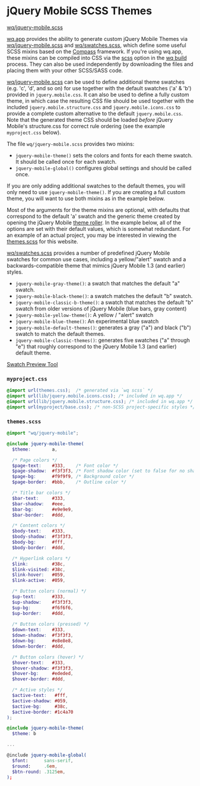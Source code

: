 jQuery Mobile SCSS Themes
=========================
[wq/jquery-mobile.scss]

[wq.app] provides the ability to generate custom jQuery Mobile Themes via [wq/jquery-mobile.scss] and [wq/swatches.scss], which define some useful SCSS mixins based on the [Compass] framework. 
If you're using wq.app, these mixins can be compiled into CSS via the [scss] option in the [wq build] process.
They can also be used independently by downloading the files and placing them with your other SCSS/SASS code.

[wq/jquery-mobile.scss] can be used to define additional theme swatches (e.g. 'c', 'd', and so on) for use together with the default swatches ('a' & 'b') provided in `jquery.mobile.css`.  It can also be used to define a fully custom theme, in which case the resulting CSS file should be used together with the included `jquery.mobile.structure.css` and `jquery.mobile.icons.css` to provide a complete custom alternative to the default `jquery.mobile.css`.  Note that the generated theme CSS should be loaded *before* jQuery Mobile's structure.css for correct rule ordering (see the example `myproject.css` below).

The file `wq/jquery-mobile.scss` provides two mixins:

  - `jquery-mobile-theme()` sets the colors and fonts for each theme swatch.
     It should be called once for each swatch.
  - `jquery-mobile-global()` configures global settings and should be called once.

If you are only adding additional swatches to the default themes, you will only need to use `jquery-mobile-theme()`.  If you are creating a full custom theme, you will want to use both mixins as in the example below.

Most of the arguments for the theme mixins are optional,
with defaults that correspond to the default 'a' swatch and the generic theme created by opening the jQuery Mobile [theme roller].
In the example below, all of the options are set with their default values, which is somewhat redundant.  For an example of an actual project, you may be interested in viewing the [themes.scss] for this website.

[wq/swatches.scss] provides a number of predefined jQuery Mobile swatches for common use cases, including a yellow/"alert" swatch and a backwards-compatible theme that mimics jQuery Mobile 1.3 (and earlier) styles.

 - `jquery-mobile-gray-theme()`: a swatch that matches the default "a" swatch.
 - `jquery-mobile-black-theme()`: a swatch matches the default "b" swatch.
 - `jquery-mobile-classic-b-theme()`: a swatch that matches the default "b" swatch from older versions of jQuery Mobile (blue bars, gray content)
 - `jquery-mobile-yellow-theme()`: A yellow / "alert" swatch
 - `jquery-mobile-blue-theme()`: An experimental blue swatch
 - `jquery-mobile-default-themes()`: generates a gray ("a") and black ("b") swatch to match the default themes.
 - `jquery-mobile-classic-themes()`: generates five swatches ("a" through "e") that roughly correspond to the jQuery Mobile 1.3 (and earlier) default theme.

<a href="https://wq.io/wq.app/tests/swatches.html" rel="external" target="_blank" data-role="button" data-inline="true">
  Swatch Preview Tool
</a>

### `myproject.css`
```css
@import url(themes.css);  /* generated via `wq scss` */
@import url(lib/jquery.mobile.icons.css); /* included in wq.app */
@import url(lib/jquery.mobile.structure.css); /* included in wq.app */
@import url(myproject/base.css); /* non-SCSS project-specific styles */
```

### `themes.scss`

```scss
@import "wq/jquery-mobile";

@include jquery-mobile-theme(
  $theme:        a,

  /* Page colors */
  $page-text:    #333,    /* Font color */
  $page-shadow:  #f3f3f3, /* Font shadow color (set to false for no shadow) */
  $page-bg:      #f9f9f9, /* Background color */
  $page-border:  #bbb,    /* Outline color */

  /* Title bar colors */
  $bar-text:     #333,
  $bar-shadow:   #eee,
  $bar-bg:       #e9e9e9,
  $bar-border:   #ddd,

  /* Content colors */
  $body-text:    #333,
  $body-shadow:  #f3f3f3,
  $body-bg:      #fff,
  $body-border:  #ddd,

  /* Hyperlink colors */
  $link:         #38c,
  $link-visited: #38c,
  $link-hover:   #059,
  $link-active:  #059,

  /* Button colors (normal) */
  $up-text:      #333,
  $up-shadow:    #f3f3f3,
  $up-bg:        #f6f6f6,
  $up-border:    #ddd,
  
  /* Button colors (pressed) */
  $down-text:    #333,
  $down-shadow:  #f3f3f3,
  $down-bg:      #e8e8e8,
  $down-border:  #ddd,

  /* Button colors (hover) */
  $hover-text:   #333,
  $hover-shadow: #f3f3f3,
  $hover-bg:     #ededed,
  $hover-border: #ddd,

  /* Active styles */
  $active-text:   #fff,
  $active-shadow: #059,
  $active-bg:     #38c,
  $active-border: #1c4a70
);

@include jquery-mobile-theme(
  $theme: b

...

@include jquery-mobile-global(
  $font:      sans-serif,
  $round:     .6em,
  $btn-round: .3125em,
);

```

[wq/jquery-mobile.scss]: https://github.com/wq/wq.app/blob/master/scss/wq/jquery-mobile.scss
[wq/swatches.scss]: https://github.com/wq/wq.app/blob/master/scss/wq/swatches.scss
[wq.app]: https://wq.io/wq.app
[scss]: https://wq.io/docs/scss
[Compass]: http://compass-style.org/
[theme roller]: http://jquerymobile.com/themeroller/
[wq build]: https://wq.io/docs/build
[themes.scss]: https://github.com/powered-by-wq/wq.io/blob/master/app/scss/themes.scss
